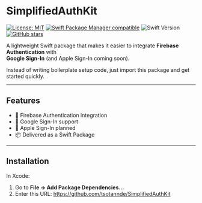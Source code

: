 # SimplifiedAuthKit

[![License: MIT](https://img.shields.io/badge/License-MIT-yellow.svg)](LICENSE)
[![Swift Package Manager compatible](https://img.shields.io/badge/SPM-Compatible-brightgreen.svg)](https://swift.org/package-manager/)
![Swift Version](https://img.shields.io/badge/Swift-5.9%20|%205.10%20|%206.0-orange)
[![GitHub stars](https://img.shields.io/github/stars/tsotannde/SimplifiedAuthKit?style=social)](https://github.com/tsotannde/SimplifiedAuthKit/stargazers)


A lightweight Swift package that makes it easier to integrate **Firebase Authentication** with  
**Google Sign-In** (and Apple Sign-In coming soon).  

Instead of writing boilerplate setup code, just import this package and get started quickly.

---

## Features
- 🔑 Firebase Authentication integration
- 🔗 Google Sign-In support
- 🍏 Apple Sign-In planned
- 📦 Delivered as a Swift Package

---

## Installation

In Xcode:

1. Go to **File → Add Package Dependencies…**
2. Enter this URL:  https://github.com/tsotannde/SimplifiedAuthKit
